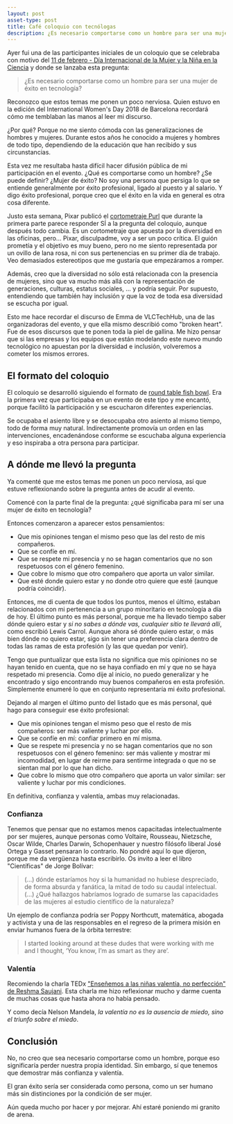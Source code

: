 ```yaml
---
layout: post
asset-type: post
title: Café coloquio con tecnólogas
description: ¿Es necesario comportarse como un hombre para ser una mujer de éxito en tecnología?
---
```


Ayer fui una de las participantes iniciales de un coloquio que se celebraba con motivo del [11 de febrero - Día Internacional de la Mujer y la Niña en la Ciencia](https://11defebrero.org) y donde se lanzaba esta pregunta: 

> ¿Es necesario comportarse como un hombre para ser una mujer de éxito en tecnología?

Reconozco que estos temas me ponen un poco nerviosa. Quien estuvo en la edición del International Women's Day 2018 de Barcelona recordará cómo me temblaban las manos al leer mi discurso. 

¿Por qué? Porque no me siento cómoda con las generalizaciones de hombres y mujeres. Durante estos años he conocido a mujeres y hombres de todo tipo, dependiendo de la educación que han recibido y sus circunstancias.

Esta vez me resultaba hasta difícil hacer difusión pública de mi participación en el evento. ¿Qué es comportarse como un hombre? ¿Se puede definir? ¿Mujer de éxito? No soy una persona que persiga lo que se entiende generalmente por éxito profesional, ligado al puesto y al salario. Y digo éxito profesional, porque creo que el éxito en la vida en general es otra cosa diferente.

Justo esta semana, Pixar publicó el [cortometraje Purl](https://www.youtube.com/watch?v=B6uuIHpFkuo) que durante la primera parte parece responder SÍ a la pregunta del coloquio, aunque después todo cambia. Es un cortometraje que apuesta por la diversidad en las oficinas, pero... Pixar, disculpadme, voy a ser un poco crítica. El guión prometía y el objetivo es muy bueno, pero no me siento representada por un ovillo de lana rosa, ni con sus pertenencias en su primer día de trabajo. Veo demasiados estereotipos que me gustaría que empezáramos a romper. 

Además, creo que la diversidad no sólo está relacionada con la presencia de mujeres, sino que va mucho más allá con la representación de generaciones, culturas, estatus sociales, ... y podría seguir. Por supuesto, entendiendo que también hay inclusión y que la voz de toda esa diversidad se escucha por igual.

Esto me hace recordar el discurso de Emma de VLCTechHub, una de las organizadoras del evento, y que ella mismo describió como "broken heart". Fue de esos discursos que te ponen toda la piel de gallina. Me hizo pensar que si las empresas y los equipos que están modelando este nuevo mundo tecnológico no apuestan por la diversidad e inclusión, volveremos a cometer los mismos errores.

## El formato del coloquio

El coloquio se desarrolló siguiendo el formato de [round table fish bowl](http://wiki.c2.com/?GoldfishBowl). Era la primera vez que participaba en un evento de este tipo y me encantó, porque facilitó la participación y se escucharon diferentes experiencias. 

Se ocupaba el asiento libre y se desocupaba otro asiento al mismo tiempo, todo de forma muy natural. Indirectamente promovía un orden en las intervenciones, encadenándose conforme se escuchaba alguna experiencia y eso inspiraba a otra persona para participar.

## A dónde me llevó la pregunta

Ya comenté que me estos temas me ponen un poco nerviosa, así que estuve reflexionando sobre la pregunta antes de acudir al evento.

Comencé con la parte final de la pregunta: ¿qué significaba para mí ser una mujer de éxito en tecnología?

Entonces comenzaron a aparecer estos pensamientos:

* Que mis opiniones tengan el mismo peso que las del resto de mis compañeros.
* Que se confíe en mí.
* Que se respete mi presencia y no se hagan comentarios que no son respetuosos con el género femenino.
* Que cobre lo mismo que otro compañero que aporta un valor similar.
* Que esté donde quiero estar y no donde otro quiere que esté (aunque podría coincidir).

Entonces, me di cuenta de que todos los puntos, menos el último, estaban relacionados con mi pertenencia a un grupo minoritario en tecnología a día de hoy. El último punto es más personal, porque me ha llevado tiempo saber dónde quiero estar y _si no sabes a dónde vas, cualquier sitio te llevará allí_, como escribió Lewis Carrol. Aunque ahora sé dónde quiero estar, o más bien dónde no quiero estar, sigo sin tener una preferencia clara dentro de todas las ramas de esta profesión (y las que quedan por venir).

Tengo que puntualizar que esta lista no significa que mis opiniones no se hayan tenido en cuenta, que no se haya confiado en mí y que no se haya respetado mi presencia. Como dije al inicio, no puedo generalizar y he encontrado y sigo encontrando muy buenos compañeros en esta profesión. Simplemente enumeré lo que en conjunto representaría mi éxito profesional.

Dejando al margen el último punto del listado que es más personal, qué hago para conseguir ese éxito profesional:

* Que mis opiniones tengan el mismo peso que el resto de mis compañeros: ser más valiente y luchar por ello.
* Que se confíe en mí: confiar primero en mí misma.
* Que se respete mi presencia y no se hagan comentarios que no son respetuosos con el género femenino: ser más valiente y mostrar mi incomodidad, en lugar de reirme para sentirme integrada o que no se sientan mal por lo que han dicho.
* Que cobre lo mismo que otro compañero que aporta un valor similar: ser valiente y luchar por mis condiciones.

En definitiva, confianza y valentía, ambas muy relacionadas.

### Confianza

Tenemos que pensar que no estamos menos capacitadas intelectualmente por ser mujeres, aunque personas como Voltaire, Rousseau, Nietzsche, Oscar Wilde, Charles Darwin, Schopenhauer y nuestro filósofo liberal José Ortega y Gasset pensaran lo contrario. No pondré aquí lo que dijeron, porque me da vergüenza hasta escribirlo. Os invito a leer el libro "Científicas" de Jorge Bolívar:

> (...) dónde estaríamos hoy si la humanidad no hubiese despreciado, de forma absurda y fanática, la mitad de todo su caudal intelectual. (...) ¿Qué hallazgos habríamos logrado de sumarse las capacidades de las mujeres al estudio científico de la naturaleza?

Un ejemplo de confianza podría ser Poppy Northcutt, matemática, abogada y activista y una de las responsables en el regreso de la primera misión en enviar humanos fuera de la órbita terrestre:

> I started looking around at these dudes that were working with me and I thought, ‘You know, I’m as smart as they are’.

### Valentía

Recomiendo la charla TEDx ["Enseñemos a las niñas valentía, no perfección" de Reshma Saujani](https://www.youtube.com/watch?v=fC9da6eqaqg). Esta charla me hizo reflexionar mucho y darme cuenta de muchas cosas que hasta ahora no había pensado.

Y como decía Nelson Mandela, _la valentía no es la ausencia de miedo, sino el triunfo sobre el miedo_.

## Conclusión

No, no creo que sea necesario comportarse como un hombre, porque eso significaría perder nuestra propia identidad. Sin embargo, sí que tenemos que demostrar más confianza y valentía.

El gran éxito sería ser considerada como persona, como un ser humano más sin distinciones por la condición de ser mujer.

Aún queda mucho por hacer y por mejorar. Ahí estaré poniendo mi granito de arena.
